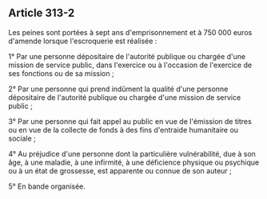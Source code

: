Article 313-2
----
Les peines sont portées à sept ans d'emprisonnement et à 750 000 euros d'amende
lorsque l'escroquerie est réalisée :

1° Par une personne dépositaire de l'autorité publique ou chargée d'une mission
de service public, dans l'exercice ou à l'occasion de l'exercice de ses
fonctions ou de sa mission ;

2° Par une personne qui prend indûment la qualité d'une personne dépositaire de
l'autorité publique ou chargée d'une mission de service public ;

3° Par une personne qui fait appel au public en vue de l'émission de titres ou
en vue de la collecte de fonds à des fins d'entraide humanitaire ou sociale ;

4° Au préjudice d'une personne dont la particulière vulnérabilité, due à son
âge, à une maladie, à une infirmité, à une déficience physique ou psychique ou à
un état de grossesse, est apparente ou connue de son auteur ;

5° En bande organisée.
